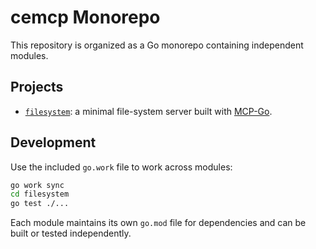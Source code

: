 # cemcp Monorepo

This repository is organized as a Go monorepo containing independent modules.

## Projects

- [`filesystem`](filesystem/): a minimal file-system server built with [MCP-Go](https://github.com/mark3labs/mcp-go).

## Development

Use the included `go.work` file to work across modules:

```bash
go work sync
cd filesystem
go test ./...
```

Each module maintains its own `go.mod` file for dependencies and can be built or tested independently.
